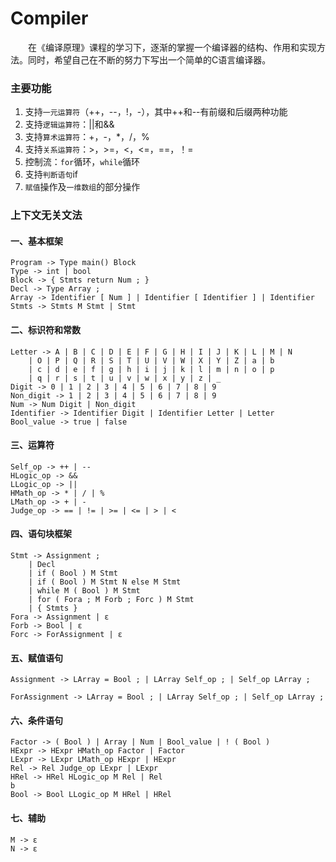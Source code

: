 # Compiler

&emsp;&emsp;在《编译原理》课程的学习下，逐渐的掌握一个编译器的结构、作用和实现方法。同时，希望自己在不断的努力下写出一个简单的C语言编译器。


### 主要功能

1. 支持`一元运算符`（++，--，!，-），其中++和--有前缀和后缀两种功能
2. 支持`逻辑运算符`：||和&&
3. 支持`算术运算符`：+，-，*，/，%
4. 支持`关系运算符`：>，>=，<，<=，==，！=
5. 控制流：`for`循环，`while`循环
6. 支持`判断语句`if
7. `赋值`操作及`一维数组`的部分操作

### 上下文无关文法

#### 一、基本框架

    Program -> Type main() Block
    Type -> int | bool
    Block -> { Stmts return Num ; }
    Decl -> Type Array ;
    Array -> Identifier [ Num ] | Identifier [ Identifier ] | Identifier
    Stmts -> Stmts M Stmt | Stmt




#### 二、标识符和常数

    Letter -> A | B | C | D | E | F | G | H | I | J | K | L | M | N 
        | O | P | Q | R | S | T | U | V | W | X | Y | Z | a | b
        | c | d | e | f | g | h | i | j | k | l | m | n | o | p
        | q | r | s | t | u | v | w | x | y | z | _
    Digit -> 0 | 1 | 2 | 3 | 4 | 5 | 6 | 7 | 8 | 9
    Non_digit -> 1 | 2 | 3 | 4 | 5 | 6 | 7 | 8 | 9
    Num -> Num Digit | Non_digit
    Identifier -> Identifier Digit | Identifier Letter | Letter
    Bool_value -> true | false

#### 三、运算符

    Self_op -> ++ | --
	HLogic_op -> &&
    LLogic_op -> ||
	HMath_op -> * | / | %
    LMath_op -> + | - 
    Judge_op -> == | != | >= | <= | > | <


#### 四、语句块框架

    Stmt -> Assignment ;
		| Decl
        | if ( Bool ) M Stmt
        | if ( Bool ) M Stmt N else M Stmt
        | while M ( Bool ) M Stmt
        | for ( Fora ; M Forb ; Forc ) M Stmt
        | { Stmts }
    Fora -> Assignment | ε
    Forb -> Bool | ε
    Forc -> ForAssignment | ε


#### 五、赋值语句


    Assignment -> LArray = Bool ; | LArray Self_op ; | Self_op LArray ; 

    ForAssignment -> LArray = Bool ; | LArray Self_op ; | Self_op LArray ; 

#### 六、条件语句

    Factor -> ( Bool ) | Array | Num | Bool_value | ! ( Bool )
    HExpr -> HExpr HMath_op Factor | Factor
	LExpr -> LExpr LMath_op HExpr | HExpr
    Rel -> Rel Judge_op LExpr | LExpr
	HRel -> HRel HLogic_op M Rel | Rel
	b
    Bool -> Bool LLogic_op M HRel | HRel


#### 七、辅助

	M -> ε 
	N -> ε	

